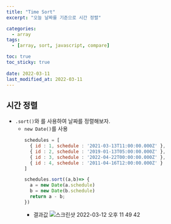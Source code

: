 ```yaml
---
title: "Time Sort"
excerpt: "오늘 날짜를 기준으로 시간 정렬"

categories:
  - array
tags:
  - [array, sort, javascript, compare]

toc: true
toc_sticky: true
 
date: 2022-03-11
last_modified_at: 2022-03-11
---
```


## 시간 정렬

  - `.sort()`와 를 사용하여 날짜를 정렬해보자.
    - `new Date()`를 사용
      ```jsx
      schedules = [
        { id : 1, schedule : '2021-03-13T11:00:00.000Z' }, 
        { id : 2, schedule : '2019-01-13T05:00:00.000Z' },
        { id : 3, schedule : '2022-04-22T00:00:00.000Z' },
        { id : 4, schedule : '2011-04-16T12:00:00.000Z' }
      ]

      schedules.sort((a,b)=> {
        a = new Date(a.schedule)
        b = new Date(b.schedule)
        return a - b;
      })
      ```
      - 결과값 
      ![스크린샷 2022-03-12 오후 11 49 42](https://user-images.githubusercontent.com/65106740/158022750-93c92dcb-a1c9-4182-ac4c-bd4226ce4831.png)


